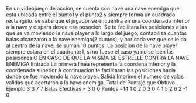 En un videojuego de accion, se cuenta con nave una nave enemiga que esta ubicada entre el punto1 y el punto2 y siempre forma un cuadrado rectangulo. se sabe que el jugador se encuentra en una coordenada inferior a la nave y dispara desde esa posocion.
Se te facilitara las posiciones a las que se va moviendo la nave player a lo largo del juego, contabiliza cuantas balas alcanzaron a la nave enemiga(2 puntos), y por cada vez que se le da al centro de la nave, se suman 10 puntos.
La posicion de la nave player siempre estara en el cuadrante I, si no fuese el caso ya no se leen las posiciones O EN CASO DE QUE LA MISMA SE ESTRELLE CONTRA LA NAVE ENEMIGA
Entrada
La primera linea representa la coordena inferior y la coordenada superior
A continuacion te facilitaran las posiciones hacia donde se fue moviendo la nave player.
Salida
Imprime el numero de valas validas que acertaron a la nave enemiga.
Total de Puntaje que Obtuvo.
Ejemplo
3 3 7 7						Balas Efectivas = 3
0 0							Puntos =14
1 0
 2 0
3 0
4 1
5 2
6 2
-1 0

